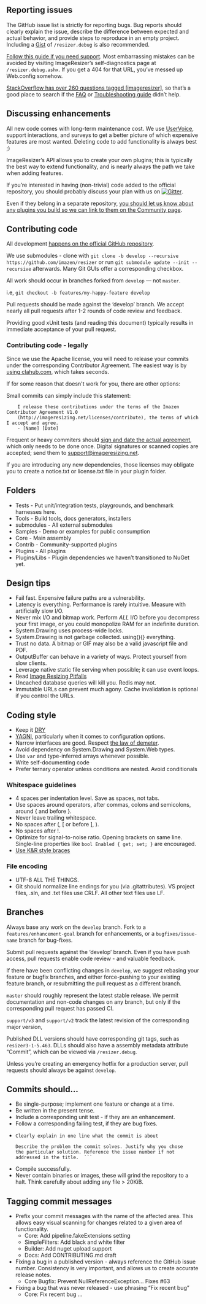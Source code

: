
## Reporting issues

The GitHub issue list is strictly for reporting bugs.  Bug reports should clearly explain the issue, describe the difference between expected and actual behavior, and provide steps to reproduce in an empty project. Including a [Gist](https://gist.github.com/) of `/resizer.debug` is also recommended.

[Follow this guide if you need support](http://imageresizing.net/support). Most embarrassing mistakes can be avoided by visiting ImageResizer’s self-diagnostics page at `/resizer.debug.ashx`. If you get a 404 for that URL, you’ve messed up Web.config somehow.

[StackOverflow has over 260 questions tagged [imageresizer]](http://stackoverflow.com/questions/tagged/imageresizer), so that’s a good place to search if the [FAQ](http://imageresizing.net/docs/faq) or [Troubleshooting guide](http://imageresizing.net/docs/troubleshoot) didn’t help.

## Discussing enhancements

All new code comes with long-term maintenance cost. We use [UserVoice](http://resizer.uservoice.com/forums/108373-image-resizer), support interactions, and surveys to get a better picture of which expensive features are most wanted. Deleting code to add functionality is always best ;)

ImageResizer’s API allows you to create your own plugins; this is typically the best way to extend functionality, and is nearly always the path we take when adding features.

If you’re interested in having (non-trivial) code added to the official repository, you should probably discuss your plan with us on [![Gitter](https://badges.gitter.im/Join%20Chat.svg)](https://gitter.im/imazen/resizer?utm_source=badge&utm_medium=badge&utm_campaign=pr-badge).

Even if they belong in a separate repository, [you should let us know about any plugins you build so we can link to them on the Community page](http://imageresizing.net/docs/community).

## Contributing code

All development [happens on the official GitHub repository](https://github.com/imazen/resizer).

We use submodules - clone with `git clone -b develop --recursive https://github.com/imazen/resizer` or run `git submodule update --init --recursive` afterwards. Many Git GUIs offer a corresponding checkbox.

All work should occur in branches forked from `develop` &mdash; not `master`.

i.e, `git checkout -b features/my-happy-feature develop`

Pull requests should be made against the ‘develop’ branch. We accept nearly all pull requests after 1-2 rounds of code review and feedback. 

Providing good xUnit tests (and reading this document) typically results in immediate acceptance of your pull request. 


### Contributing code - legally

Since we use the Apache license, you will need to release your commits under the corresponding Contributor Agreement. The easiest way is by [using clahub.com](https://www.clahub.com/agreements/imazen/resizer), which takes seconds. 

If for some reason that doesn't work for you, there are other options:

Small commits can simply include this statement: 

        I release these contributions under the terms of the Imazen Contributor Agreement V1.0 
        (http://imageresizing.net/licenses/contribute), the terms of which I accept and agree.
        - [Name] [Date]

Frequent or heavy commiters should [sign and date the actual agreement](http://imageresizing.net/licenses/contribute), which only needs to be done once. Digital signatures or scanned copies are accepted; send them to support@imageresizing.net. 

If you are introducing any new dependencies, those licenses may obligate you to create a notice.txt or license.txt file in your plugin folder.


## Folders

* Tests - Put unit/integration tests, playgrounds, and benchmark harnesses here.
* Tools - Build tools, docs generators, installers
* submodules - All external submodules
* Samples - Demo or examples for public consumption
* Core - Main assembly
* Contrib - Community-supported plugins
* Plugins - All plugins
* Plugins/Libs - Plugin dependencies we haven’t transitioned to NuGet yet.


## Design tips  

* Fail fast. Expensive failure paths are a vulnerability.
* Latency is everything. Performance is rarely intuitive. Measure with artificially slow I/O.
* Never mix I/O and bitmap work. Perform *ALL* I/O before you decompress your first image, or you could monopolize RAM for an indefinite duration.
* System.Drawing uses process-wide locks. 
* System.Drawing is not garbage collected. using(){} everything.
* Trust no data. A bitmap or GIF may also be a valid javascript file and PDF. 
* OutputBuffer can behave in a variety of ways. Protect yourself from slow clients. 
* Leverage native static file serving when possible; it can use event loops.
* Read [Image Resizing Pitfalls](http://www.nathanaeljones.com/blog/2009/20-image-resizing-pitfalls)
* Uncached database queries will kill you. Redis may not. 
* Immutable URLs can prevent much agony. Cache invalidation is optional if you control the URLs. 

## Coding style

* Keep it [DRY](http://en.wikipedia.org/wiki/Don%27t_repeat_yourself)
* [YAGNI](http://en.wikipedia.org/wiki/You_aren%27t_gonna_need_it), particularly when it comes to configuration options.
* Narrow interfaces are good. Respect [the law of demeter](http://en.wikipedia.org/wiki/Law_of_Demeter). 
* Avoid dependency on System.Drawing and System.Web types. 
* Use `var` and type-inferred arrays whenever possible.
* Write self-documenting code
* Prefer ternary operator unless conditions are nested. Avoid conditionals


### Whitespace guidelines

* 4 spaces per indentation level. Save as spaces, not tabs.
* Use spaces around operators, after commas, colons and semicolons, around { and before }. 
* Never leave trailing whitespace. 
* No spaces after (, [ or before ], ).
* No spaces after !.
* Optimize for signal-to-noise ratio. Opening brackets on same line. Single-line properties like `bool Enabled { get; set; }` are encouraged.
* [Use K&R style braces](http://en.wikipedia.org/wiki/Indent_style#K.26R_style)

### File encoding

*  UTF-8 ALL THE THINGS.
*  Git should normalize line endings for you (via .gitattributes).  VS project files, .sln, and .txt files use CRLF.  All other text files use LF.

## Branches

Always base any work on the `develop` branch. Fork to a `features/enhancement-goal` branch for enhancements, or a `bugfixes/issue-name` branch for bug-fixes.

Submit pull requests against the ‘develop’ branch. Even if you have push access, pull requests enable code review - and valuable feedback. 

If there have been conflicting changes in `develop`, we suggest rebasing your feature or bugfix branches, and either force-pushing to your existing feature branch, or resubmitting the pull request as a different branch.

`master` should roughly represent the latest stable release. We permit documentation and non-code changes on any branch, but only if the corresponding pull request has passed CI. 

`support/v3` and `support/v2` track the latest revision of the corresponding major version, 

Published DLL versions should have corresponding git tags, such as `resizer3-1-5.463`. DLLs should also have a assembly metadata attribute “Commit”, which can be viewed via `/resizer.debug`.

Unless you’re creating an emergency hotfix for a production server, pull requests should always be against `develop`.

## Commits should...

* Be single-purpose; implement one feature or change at a time.
* Be written in the present tense.
* Include a corresponding unit test - if they are an enhancement.
* Follow a corresponding failing test, if they are bug fixes.
*   ```
    Clearly explain in one line what the commit is about

    Describe the problem the commit solves. Justify why you chose
    the particular solution. Reference the issue number if not
    addressed in the title.  ```
* Compile successfully.
* Never contain binaries or images, these will grind the repository to a halt. Think carefully about adding any file > 20KiB. 


## Tagging commit messages

* Prefix your commit messages with the name of the affected area. This allows easy visual scanning for changes related to a given area of functionality.
    * Core: Add pipeline.fakeExtensions setting
    * SimpleFilters: Add black and white filter
    * Builder: Add nuget upload support
    * Docs: Add CONTRIBUTING.md draft
* Fixing a bug in a published version - always reference the GitHub issue number. Consistency is very important, and allows us to create accurate release notes.
    * Core Bugfix: Prevent NullReferenceException... Fixes #63
* Fixing a bug that was never released - use phrasing “Fix recent bug”
    * Core: Fix recent bug ...

